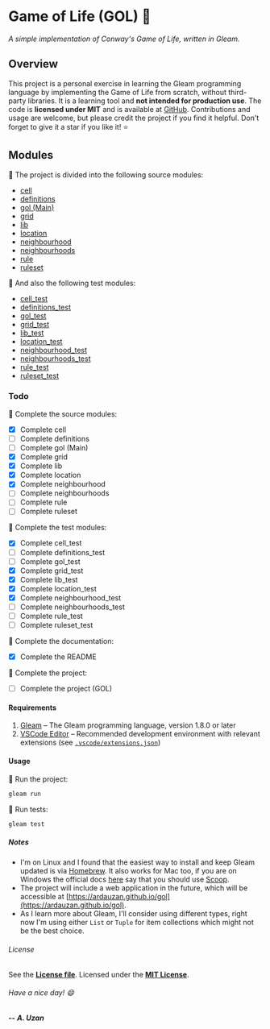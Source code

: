 # Game of Life (GOL) :space_invader:

*A simple implementation of Conway's Game of Life, written in Gleam.*

## Overview

This project is a personal exercise in learning the Gleam programming language by implementing the Game of Life from scratch, without third-party libraries. It is a learning tool and **not intended for production use**. The code is **licensed under MIT** and is available at [GitHub](https://github.com/ardauzan/gol). Contributions and usage are welcome, but please credit the project if you find it helpful. Don't forget to give it a star if you like it! :star:

## Modules

:pushpin: The project is divided into the following source modules:

- [cell](src/cell.gleam)
- [definitions](src/definitions.gleam)
- [gol (Main)](src/gol.gleam)
- [grid](src/grid.gleam)
- [lib](src/lib.gleam)
- [location](src/location.gleam)
- [neighbourhood](src/neighbourhood.gleam)
- [neighbourhoods](src/neighbourhoods.gleam)
- [rule](src/rule.gleam)
- [ruleset](src/ruleset.gleam)

:pushpin: And also the following test modules:

- [cell_test](test/cell_test.gleam)
- [definitions_test](test/definitions_test.gleam)
- [gol_test](test/gol_test.gleam)
- [grid_test](test/grid_test.gleam)
- [lib_test](test/lib_test.gleam)
- [location_test](test/location_test.gleam)
- [neighbourhood_test](test/neighbourhood_test.gleam)
- [neighbourhoods_test](test/neighbourhoods_test.gleam)
- [rule_test](test/rule_test.gleam)
- [ruleset_test](test/ruleset_test.gleam)

### Todo

:pushpin: Complete the source modules:

- [X] Complete cell
- [ ] Complete definitions
- [ ] Complete gol (Main)
- [X] Complete grid
- [X] Complete lib
- [X] Complete location
- [X] Complete neighbourhood
- [ ] Complete neighbourhoods
- [ ] Complete rule
- [ ] Complete ruleset

:pushpin: Complete the test modules:

- [X] Complete cell_test
- [ ] Complete definitions_test
- [ ] Complete gol_test
- [X] Complete grid_test
- [X] Complete lib_test
- [X] Complete location_test
- [X] Complete neighbourhood_test
- [ ] Complete neighbourhoods_test
- [ ] Complete rule_test
- [ ] Complete ruleset_test

:pushpin: Complete the documentation:

- [X] Complete the README

:pushpin: Complete the project:

- [ ] Complete the project (GOL)

#### Requirements

1) [Gleam](https://gleam.run) – The Gleam programming language, version 1.8.0 or later
2) [VSCode Editor](https://code.visualstudio.com) – Recommended development environment with relevant extensions (see [`.vscode/extensions.json`](.vscode/extensions.json))

#### Usage

:pushpin: Run the project:

```bash
gleam run
```

:pushpin: Run tests:

```bash
gleam test
```

##### Notes

- I'm on Linux and I found that the easiest way to install and keep Gleam updated is via [Homebrew](https://brew.sh). It also works for Mac too, if you are on Windows the official docs [here](https://gleam.run/getting-started/installing) say that you should use [Scoop](https://scoop.sh).
- The project will include a web application in the future, which will be accessible at [https://ardauzan.github.io/gol](https://ardauzan.github.io/gol).
- As I learn more about Gleam, I'll consider using different types, right now I'm using either `List` or `Tuple` for item collections which might not be the best choice.

###### License

See the [**License file**](LICENSE.txt). Licensed under the [**MIT License**](https://wikipedia.org/wiki/MIT_License).

###### Have a nice day! :smile:

**--** ***A. Uzan***
